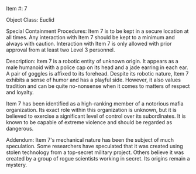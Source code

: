 Item #: 7

Object Class: Euclid

Special Containment Procedures: Item 7 is to be kept in a secure location at all times. Any interaction with Item 7 should be kept to a minimum and always with caution. Interaction with Item 7 is only allowed with prior approval from at least two Level 3 personnel.

Description: Item 7 is a robotic entity of unknown origin. It appears as a male humanoid with a police cap on its head and a jade earring in each ear. A pair of goggles is affixed to its forehead. Despite its robotic nature, Item 7 exhibits a sense of humor and has a playful side. However, it also values tradition and can be quite no-nonsense when it comes to matters of respect and loyalty.

Item 7 has been identified as a high-ranking member of a notorious mafia organization. Its exact role within this organization is unknown, but it is believed to exercise a significant level of control over its subordinates. It is known to be capable of extreme violence and should be regarded as dangerous.

Addendum: Item 7's mechanical nature has been the subject of much speculation. Some researchers have speculated that it was created using stolen technology from a top-secret military project. Others believe it was created by a group of rogue scientists working in secret. Its origins remain a mystery.